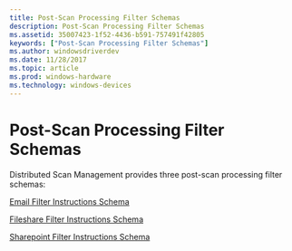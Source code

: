 ```yaml
---
title: Post-Scan Processing Filter Schemas
description: Post-Scan Processing Filter Schemas
ms.assetid: 35007423-1f52-4436-b591-757491f42805
keywords: ["Post-Scan Processing Filter Schemas"]
ms.author: windowsdriverdev
ms.date: 11/28/2017
ms.topic: article
ms.prod: windows-hardware
ms.technology: windows-devices
---
```


# Post-Scan Processing Filter Schemas


Distributed Scan Management provides three post-scan processing filter schemas:

[Email Filter Instructions Schema](email-filter-instructions-schema.md)

[Fileshare Filter Instructions Schema](fileshare-filter-instructions-schema.md)

[Sharepoint Filter Instructions Schema](sharepoint-filter-instructions-schema.md)

 

 





